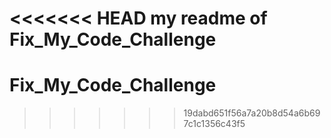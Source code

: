 <<<<<<< HEAD
my readme of Fix_My_Code_Challenge
=======
# Fix_My_Code_Challenge
>>>>>>> 19dabd651f56a7a20b8d54a6b697c1c1356c43f5
